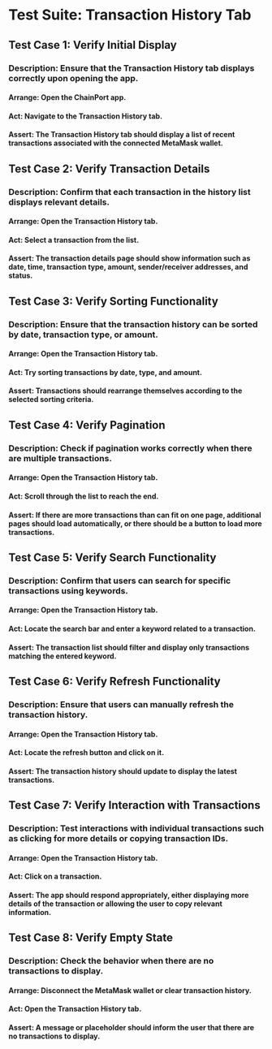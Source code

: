 # Test Suite: Transaction History Tab

## Test Case 1: Verify Initial Display

### Description: Ensure that the Transaction History tab displays correctly upon opening the app.
#### Arrange: Open the ChainPort app.
#### Act: Navigate to the Transaction History tab.
#### Assert: The Transaction History tab should display a list of recent transactions associated with the connected MetaMask wallet.

## Test Case 2: Verify Transaction Details

### Description: Confirm that each transaction in the history list displays relevant details.
#### Arrange: Open the Transaction History tab.
#### Act: Select a transaction from the list.
#### Assert: The transaction details page should show information such as date, time, transaction type, amount, sender/receiver addresses, and status.

## Test Case 3: Verify Sorting Functionality

### Description: Ensure that the transaction history can be sorted by date, transaction type, or amount.
#### Arrange: Open the Transaction History tab.
#### Act: Try sorting transactions by date, type, and amount.
#### Assert: Transactions should rearrange themselves according to the selected sorting criteria.

## Test Case 4: Verify Pagination

### Description: Check if pagination works correctly when there are multiple transactions.
#### Arrange: Open the Transaction History tab.
#### Act: Scroll through the list to reach the end.
#### Assert: If there are more transactions than can fit on one page, additional pages should load automatically, or there should be a button to load more transactions.

## Test Case 5: Verify Search Functionality

### Description: Confirm that users can search for specific transactions using keywords.
#### Arrange: Open the Transaction History tab.
#### Act: Locate the search bar and enter a keyword related to a transaction.
#### Assert: The transaction list should filter and display only transactions matching the entered keyword.

## Test Case 6: Verify Refresh Functionality

### Description: Ensure that users can manually refresh the transaction history.
#### Arrange: Open the Transaction History tab.
#### Act: Locate the refresh button and click on it.
#### Assert: The transaction history should update to display the latest transactions.

## Test Case 7: Verify Interaction with Transactions

### Description: Test interactions with individual transactions such as clicking for more details or copying transaction IDs.
#### Arrange: Open the Transaction History tab.
#### Act: Click on a transaction.
#### Assert: The app should respond appropriately, either displaying more details of the transaction or allowing the user to copy relevant information.

## Test Case 8: Verify Empty State

### Description: Check the behavior when there are no transactions to display.
#### Arrange: Disconnect the MetaMask wallet or clear transaction history.
#### Act: Open the Transaction History tab.
#### Assert: A message or placeholder should inform the user that there are no transactions to display.